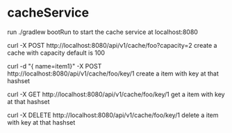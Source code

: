 # cacheService

run ./gradlew bootRun to start the cache service at localhost:8080

curl  -X POST http://localhost:8080/api/v1/cache/foo?capacity=2 create a cache with capacity default is 100

curl  -d "{ name=item1}" -X POST http://localhost:8080/api/v1/cache/foo/key/1 create a item with key at that hashset

curl -X GET http://localhost:8080/api/v1/cache/foo/key/1 get a item with key at that hashset

curl -X DELETE http://localhost:8080/api/v1/cache/foo/key/1 delete a item with key at that hashset
